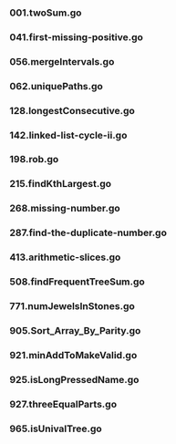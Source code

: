 ### 001.twoSum.go
### 041.first-missing-positive.go
### 056.mergeIntervals.go
### 062.uniquePaths.go
### 128.longestConsecutive.go
### 142.linked-list-cycle-ii.go
### 198.rob.go
### 215.findKthLargest.go
### 268.missing-number.go
### 287.find-the-duplicate-number.go
### 413.arithmetic-slices.go
### 508.findFrequentTreeSum.go
### 771.numJewelsInStones.go
### 905.Sort_Array_By_Parity.go 
### 921.minAddToMakeValid.go
### 925.isLongPressedName.go
### 927.threeEqualParts.go 
### 965.isUnivalTree.go

